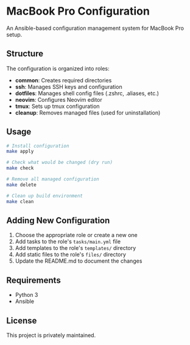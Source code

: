 # MacBook Pro Configuration

An Ansible-based configuration management system for MacBook Pro setup.

## Structure

The configuration is organized into roles:

- **common**: Creates required directories
- **ssh**: Manages SSH keys and configuration
- **dotfiles**: Manages shell config files (.zshrc, .aliases, etc.)
- **neovim**: Configures Neovim editor
- **tmux**: Sets up tmux configuration
- **cleanup**: Removes managed files (used for uninstallation)

## Usage

```bash
# Install configuration
make apply

# Check what would be changed (dry run)
make check

# Remove all managed configuration
make delete

# Clean up build environment
make clean
```

## Adding New Configuration

1. Choose the appropriate role or create a new one
2. Add tasks to the role's `tasks/main.yml` file
3. Add templates to the role's `templates/` directory
4. Add static files to the role's `files/` directory
5. Update the README.md to document the changes

## Requirements

- Python 3
- Ansible

## License

This project is privately maintained. 